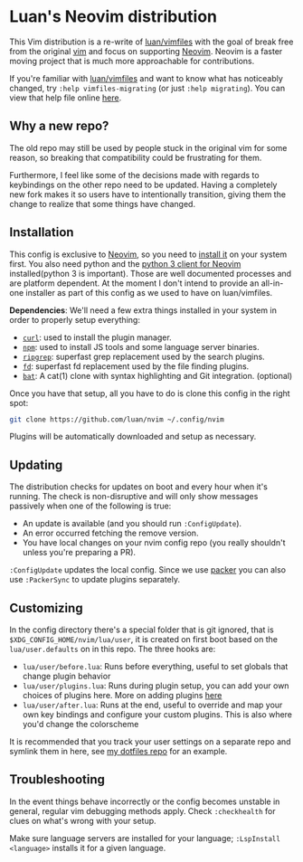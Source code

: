 # Luan's Neovim distribution

This Vim distribution is a re-write of
[luan/vimfiles](https://github.com/luan/vimfiles) with the goal of break free
from the original [vim](https://www.vim.org) and focus on supporting
[Neovim](https://neovim.io).  Neovim is a faster moving project that is much
more approachable for contributions.

If you're familiar with [luan/vimfiles](https://github.com/luan/vimfiles) and
want to know what has noticeably changed, try `:help vimfiles-migrating` (or
just `:help migrating`). You can view that help file online
[here](https://github.com/luan/nvim/blob/master/doc/migrating-from-legacy.txt).

## Why a new repo?

The old repo may still be used by people stuck in the original vim for some
reason, so breaking that compatibility could be frustrating for them.

Furthermore, I feel like some of the decisions made with regards to keybindings
on the other repo need to be updated. Having a completely new fork makes it so
users have to intentionally transition, giving them the change to realize that
some things have changed.

## Installation

This config is exclusive to [Neovim](https://neovim.io), so you need to [install
it](https://github.com/neovim/neovim/wiki/Installing-Neovim) on your system
first. You also need python and the [python 3 client for
Neovim](https://github.com/neovim/python-client) installed(python 3 is
important). Those are well documented processes and are platform dependent. At
the moment I don't intend to provide an all-in-one installer as part of this
config as we used to have on luan/vimfiles.

**Dependencies**: We'll need a few extra things installed in your system in
order to properly setup everything:

  * [`curl`](https://curl.haxx.se/): used to install the plugin manager.
  * [`npm`](https://www.npmjs.com/): used to install JS tools and some language
    server binaries.
  * [`ripgrep`](https://github.com/BurntSushi/ripgrep): superfast grep
    replacement used by the search plugins.
  * [`fd`](https://github.com/sharkdp/fd): superfast fd replacement used
    by the file finding plugins.
  * [`bat`](https://github.com/sharkdp/bat):  A cat(1) clone with syntax
    highlighting and Git integration. (optional)

Once you have that setup, all you have to do is clone this config in the right
spot:

```bash
git clone https://github.com/luan/nvim ~/.config/nvim
```

Plugins will be automatically downloaded and setup as necessary.

## Updating

The distribution checks for updates on boot and every hour when it's running.
The check is non-disruptive and will only show messages passively when one of
the following is true:

* An update is available (and you should run `:ConfigUpdate`).
* An error occurred fetching the remove version.
* You have local changes on your nvim config repo (you really shouldn't unless
  you're preparing a PR).

`:ConfigUpdate` updates the local config. Since we use
[packer](https://github.com/wbthomason/packer.nvim) you can also use
`:PackerSync` to update plugins separately.

## Customizing

In the config directory there's a special folder that is git ignored, that is
`$XDG_CONFIG_HOME/nvim/lua/user`, it is created on first boot based on the
`lua/user.defaults` on in this repo. The three hooks are:

* `lua/user/before.lua`: Runs before everything, useful to set globals that change
  plugin behavior
* `lua/user/plugins.lua`: Runs during plugin setup, you can add your own choices of
  plugins here. More on adding plugins
  [here](https://github.com/wbthomason/packer.nvim)
* `lua/user/after.lua`: Runs at the end, useful to override and map your own key
  bindings and configure your custom plugins. This is also where you'd change
  the colorscheme

It is recommended that you track your user settings on a separate repo and
symlink them in here, see [my dotfiles
repo](https://github.com/luan/dotfiles/tree/main/xdg-configs/nvim/lua/user) for
an example.

## Troubleshooting

In the event things behave incorrectly or the config becomes unstable in
general, regular vim debugging methods apply. Check `:checkhealth` for clues on
what's wrong with your setup.

Make sure language servers are installed for your language;
`:LspInstall <language>` installs it for a given language.
